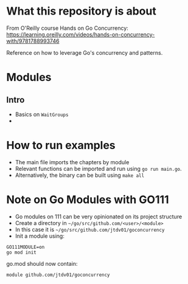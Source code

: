 # What this repository is about

From O'Reilly course Hands on Go Concurrency:
https://learning.oreilly.com/videos/hands-on-concurrency-with/9781788993746

Reference on how to leverage Go's concurrency and patterns.

# Modules

## Intro
* Basics on `WaitGroups`
* 

# How to run examples
* The main file imports the chapters by module
* Relevant functions can be imported and run using `go run main.go`.
* Alternatively, the binary can be built using `make all`

# Note on Go Modules with GO111

* Go modules on 111 can be very opinionated on its project structure
* Create a directory in `~/go/src/github.com/<user>/<module>`
* In this case it is `~/go/src/github.com/jtdv01/goconcurrency`
* Init a module using:

```
GO111MODULE=on
go mod init
```

go.mod should now contain:

```
module github.com/jtdv01/goconcurrency
```